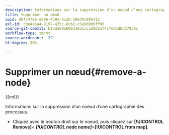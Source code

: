 ```yaml
---
description: Informations sur la suppression d’un noeud d’une cartographie des processus.
title: Supprimer un nœud
uuid: d0fc47e6-e09e-439a-b1ab-19ed4c86b412
exl-id: c8e4a6a4-8197-435c-8cb2-c5e9d0d9ff90
source-git-commit: b1dda69a606a16dccca30d2a74c7e63dbd27936c
workflow-type: tm+mt
source-wordcount: '29'
ht-degree: 20%

---
```


# Supprimer un nœud{#remove-a-node}

{{eol}}

Informations sur la suppression d’un noeud d’une cartographie des processus.

* Cliquez avec le bouton droit sur le noeud, puis cliquez sur **[!UICONTROL Remove]***&lt; **[!UICONTROL node name]**>***[!UICONTROL from map]**.
